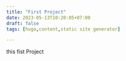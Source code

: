 ```yaml
---
title: "First Project"
date: 2023-05-13T10:20:05+07:00
draft: false
tags: [hugo,content,static site generator]

---
```


this fist Project 

